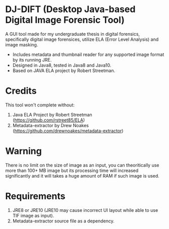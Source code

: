 # DJ-DIFT (Desktop Java-based Digital Image Forensic Tool)
A GUI tool made for my undergraduate thesis in digital forensics, specifically digital image forensices, utilize ELA (Error Level Analysis) and image masking.
* Includes metadata and thumbnail reader for any supported image format by its running JRE.
* Designed in Java8, tested in Java8 and Java10.
* Based on JAVA ELA project by Robert Streetman.

# Credits
This tool won't complete without:
1.  Java ELA Project by Robert Streetman (https://github.com/rstreet85/ELA)
2.  Metadata-extractor by Drew Noakes (https://github.com/drewnoakes/metadata-extractor)

# Warning
There is no limit on the size of image as an input, you can theoritically use more than 100+ MB image but its processing time will increased significantly and it will takes a huge amount of RAM if such image is used.

# Requirements
1.  JRE8 or JRE10 (JRE10 may cause incorrect UI layout while able to use TIF image as input).
2.  Metadata-extractor source file as a dependency.
